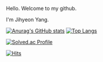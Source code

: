 Hello. Welcome to my github.

I'm Jihyeon Yang.


[![Anurag's GitHub stats](https://github-readme-stats.vercel.app/api?username=YSoori0728)](https://github.com/YSoori0728/github-readme-stats) [![Top Langs](https://github-readme-stats.vercel.app/api/top-langs/?username=YSoori0728&layout=compact)](https://github.com/YSoori0728/github-readme-stats)



[![Solved.ac Profile](http://mazassumnida.wtf/api/v2/generate_badge?boj=yang3518)](https://solved.ac/yang3518/)
<!---8
YSoori0728/YSoori0728 is a ✨ special ✨ repository because its `README.md` (this file) appears on your GitHub profile.
You can click the Preview link to take a look at your changes.
--->


[![Hits](https://hits.seeyoufarm.com/api/count/incr/badge.svg?url=https%3A%2F%2Fgithub.com%2FYSoori0728&count_bg=%2379C83D&title_bg=%23555555&icon=&icon_color=%23E7E7E7&title=hits&edge_flat=false)](https://hits.seeyoufarm.com)
